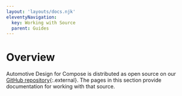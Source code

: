 ```yaml
---
layout: 'layouts/docs.njk'
eleventyNavigation:
  key: Working with Source
  parent: Guides
---
```




# Overview

Automotive Design for Compose is distributed as open source on our [GitHub
repository](https://github.com/google/automotive-design-compose){:.external}.
The pages in this section provide documentation for working with that source.
